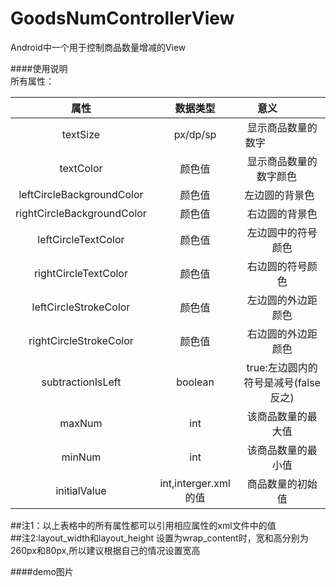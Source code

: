 # GoodsNumControllerView
Android中一个用于控制商品数量增减的View  


####使用说明   
所有属性：   

 属性 | 数据类型 | 意义                                                
 :-------: | :-------: | :--------:    
 textSize | px/dp/sp |显示商品数量的数字                       
 textColor |颜色值 | 显示商品数量的数字颜色     
 leftCircleBackgroundColor | 颜色值 | 左边圆的背景色   
 rightCircleBackgroundColor | 颜色值 | 右边圆的背景色   
 leftCircleTextColor | 颜色值 | 左边圆中的符号颜色 
 rightCircleTextColor | 颜色值 | 右边圆的符号颜色   
 leftCircleStrokeColor | 颜色值 | 左边圆的外边距颜色 
 rightCircleStrokeColor | 颜色值 | 右边圆的外边距颜色 
 subtractionIsLeft | boolean | true:左边圆内的符号是减号(false反之) 
 maxNum| int |该商品数量的最大值
 minNum| int | 该商品数量的最小值 
 initialValue | int,interger.xml的值 | 商品数量的初始值  
 
##注1：以上表格中的所有属性都可以引用相应属性的xml文件中的值    
##注2:layout_width和layout_height 设置为wrap_content时，宽和高分别为260px和80px,所以建议根据自己的情况设置宽高 

####demo图片

